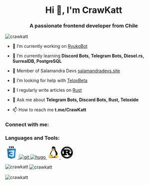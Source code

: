 <h1 align="center">Hi 👋, I'm CrawKatt</h1>
<h3 align="center">A passionate frontend developer from Chile</h3>

<p align="left"> <img src="https://komarev.com/ghpvc/?username=crawkatt&label=Profile%20views&color=0e75b6&style=flat" alt="crawkatt" /> </p>

- 🔭 I’m currently working on [RyukoBot](https://github.com/CrawKatt/RyukoBot)

- 🌱 I’m currently learning **Discord Bots, Telegram Bots, Diesel.rs, SurrealDB, PostgreSQL**

- 👯 Member of Salamandra Devs [salamandradevs.site](https://github.com/SalamandraDevs/salamandradevs.site)

- 🤝 I’m looking for help with [TeloxBeta](https://github.com/CrawKatt/TeloxBeta)

- 📝 I regularly write articles on [Rust](Rust)

- 💬 Ask me about **Telegram Bots, Discord Bots, Rust, Teloxide**

- 📫 How to reach me **t.me/CrawKatt**

<h3 align="left">Connect with me:</h3>
<p align="left">
</p>

<h3 align="left">Languages and Tools:</h3>
<p align="left"> <a href="https://www.w3schools.com/css/" target="_blank" rel="noreferrer"> <img src="https://raw.githubusercontent.com/devicons/devicon/master/icons/css3/css3-original-wordmark.svg" alt="css3" width="40" height="40"/> </a> <a href="https://git-scm.com/" target="_blank" rel="noreferrer"> <img src="https://www.vectorlogo.zone/logos/git-scm/git-scm-icon.svg" alt="git" width="40" height="40"/> </a> <a href="https://gohugo.io/" target="_blank" rel="noreferrer"> <img src="https://api.iconify.design/logos-hugo.svg" alt="hugo" width="40" height="40"/> </a> <a href="https://www.linux.org/" target="_blank" rel="noreferrer"> <img src="https://raw.githubusercontent.com/devicons/devicon/master/icons/linux/linux-original.svg" alt="linux" width="40" height="40"/> </a> <a href="https://www.rust-lang.org" target="_blank" rel="noreferrer"> <img src="https://raw.githubusercontent.com/devicons/devicon/master/icons/rust/rust-plain.svg" alt="rust" width="40" height="40"/> </a> </p>

<p><img align="left" src="https://github-readme-stats.vercel.app/api/top-langs?username=crawkatt&show_icons=true&locale=en&layout=compact" alt="crawkatt" /></p>

<p>&nbsp;<img align="center" src="https://github-readme-stats.vercel.app/api?username=crawkatt&show_icons=true&locale=en" alt="crawkatt" /></p>

<p><img align="center" src="https://github-readme-streak-stats.herokuapp.com/?user=crawkatt&" alt="crawkatt" /></p>
